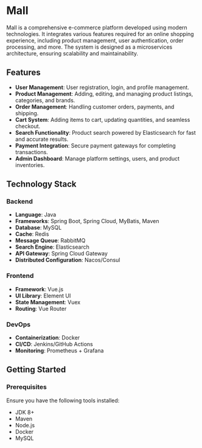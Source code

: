 # Mall

Mall is a comprehensive e-commerce platform developed using modern technologies. It integrates various features required for an online shopping experience, including product management, user authentication, order processing, and more. The system is designed as a microservices architecture, ensuring scalability and maintainability.

## Features

- **User Management**: User registration, login, and profile management.
- **Product Management**: Adding, editing, and managing product listings, categories, and brands.
- **Order Management**: Handling customer orders, payments, and shipping.
- **Cart System**: Adding items to cart, updating quantities, and seamless checkout.
- **Search Functionality**: Product search powered by Elasticsearch for fast and accurate results.
- **Payment Integration**: Secure payment gateways for completing transactions.
- **Admin Dashboard**: Manage platform settings, users, and product inventories.

## Technology Stack

### Backend
- **Language**: Java
- **Frameworks**: Spring Boot, Spring Cloud, MyBatis, Maven
- **Database**: MySQL
- **Cache**: Redis
- **Message Queue**: RabbitMQ
- **Search Engine**: Elasticsearch
- **API Gateway**: Spring Cloud Gateway
- **Distributed Configuration**: Nacos/Consul

### Frontend
- **Framework**: Vue.js
- **UI Library**: Element UI
- **State Management**: Vuex
- **Routing**: Vue Router

### DevOps
- **Containerization**: Docker
- **CI/CD**: Jenkins/GitHub Actions
- **Monitoring**: Prometheus + Grafana

## Getting Started

### Prerequisites
Ensure you have the following tools installed:
- JDK 8+
- Maven
- Node.js
- Docker
- MySQL
